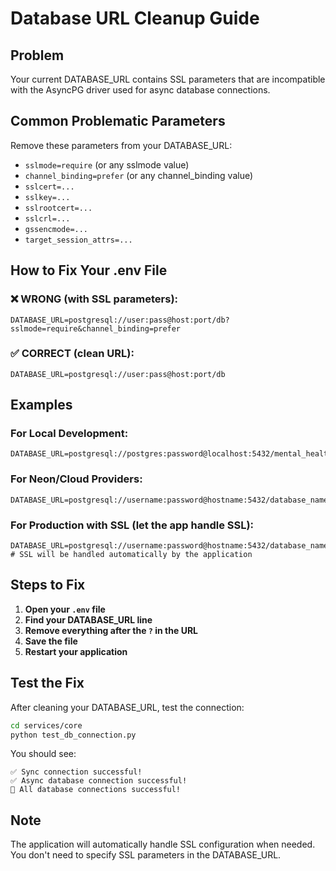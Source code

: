 # Database URL Cleanup Guide

## Problem
Your current DATABASE_URL contains SSL parameters that are incompatible with the AsyncPG driver used for async database connections.

## Common Problematic Parameters
Remove these parameters from your DATABASE_URL:
- `sslmode=require` (or any sslmode value)
- `channel_binding=prefer` (or any channel_binding value)
- `sslcert=...`
- `sslkey=...`
- `sslrootcert=...`
- `sslcrl=...`
- `gssencmode=...`
- `target_session_attrs=...`

## How to Fix Your .env File

### ❌ WRONG (with SSL parameters):
```env
DATABASE_URL=postgresql://user:pass@host:port/db?sslmode=require&channel_binding=prefer
```

### ✅ CORRECT (clean URL):
```env
DATABASE_URL=postgresql://user:pass@host:port/db
```

## Examples

### For Local Development:
```env
DATABASE_URL=postgresql://postgres:password@localhost:5432/mental_health_db
```

### For Neon/Cloud Providers:
```env
DATABASE_URL=postgresql://username:password@hostname:5432/database_name
```

### For Production with SSL (let the app handle SSL):
```env
DATABASE_URL=postgresql://username:password@hostname:5432/database_name
# SSL will be handled automatically by the application
```

## Steps to Fix

1. **Open your `.env` file**
2. **Find your DATABASE_URL line**
3. **Remove everything after the `?` in the URL**
4. **Save the file**
5. **Restart your application**

## Test the Fix

After cleaning your DATABASE_URL, test the connection:

```bash
cd services/core
python test_db_connection.py
```

You should see:
```
✅ Sync connection successful!
✅ Async database connection successful!
🎉 All database connections successful!
```

## Note
The application will automatically handle SSL configuration when needed. You don't need to specify SSL parameters in the DATABASE_URL. 